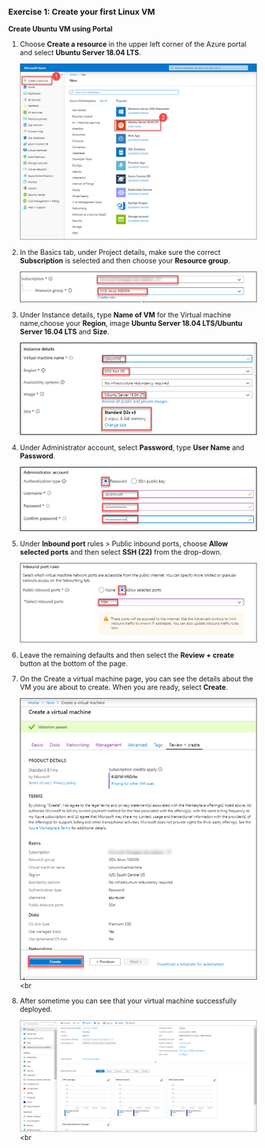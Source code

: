 ### Exercise 1: Create your first Linux VM


**Create Ubuntu VM using Portal**

1. Choose **Create a resource** in the upper left corner of the Azure portal and select **Ubuntu Server 18.04 LTS**.<br/>

   <img src="images/ubuntunew.png"/><br/>

2. In the Basics tab, under Project details, make sure the correct **Subscription** is selected and then choose your **Resource group**.<br/>

    <img src="images/suscription.png"/><br/>

3. Under Instance details, type **Name of VM** for the Virtual machine name,choose your **Region**, image **Ubuntu Server 18.04 LTS/Ubuntu Server 16.04 LTS** and **Size**.<br/>

     <img src="images/vmname.png"/><br/>

4. Under Administrator account, select **Password**, type **User Name** and **Password**.<br/>

     <img src="images/adminp.png"/><br/>

5. Under **Inbound port** rules > Public inbound ports, choose **Allow selected ports** and then select **SSH (22)** from the drop-down.<br/>

     <img src="images/portssh.png"/><br/>

6. Leave the remaining defaults and then select the **Review + create** button at the bottom of the page.<br/>

7. On the Create a virtual machine page, you can see the details about the VM you are about to create. When you are ready, select        **Create**.<br/>
 
      <img src="images/validation.png"/><br
      
 8. After sometime you can see that your virtual machine successfully deployed.  
 
     <img src="images/overview.png"/><br
      

